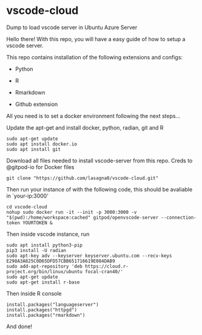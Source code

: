 # vscode-cloud
Dump to load vscode server in Ubuntu Azure Server


Hello there! With this repo, you will have a easy guide of how to setup a vscode server.

This repo contains installation of the following extensions and configs:

* Python 

* R 

* Rmarkdown

* Github extension

All you need is to set a docker environment following the next steps...


Update the apt-get and install docker, python, radian, git and R
```
sudo apt-get update
sudo apt install docker.io 
sudo apt install git
```
Download all files needed to install vscode-server from this repo. Creds to @gitpod-io for Docker files
```
git clone "https://github.com/lasagna0/vscode-cloud.git"
```

Then run your instance of with the following code, this should be avaliable in `your-ip:3000'
```
cd vscode-cloud
nohup sudo docker run -it --init -p 3000:3000 -v "$(pwd):/home/workspace:cached" gitpod/openvscode-server --connection-token YOURTOKEN &
```

Then inside vscode instance, run
```
sudo apt install python3-pip
pip3 install -U radian
sudo apt-key adv --keyserver keyserver.ubuntu.com --recv-keys E298A3A825C0D65DFD57CBB651716619E084DAB9
sudo add-apt-repository 'deb https://cloud.r-project.org/bin/linux/ubuntu focal-cran40/'
sudo apt-get update
sudo apt-get install r-base
```
Then inside R console
```
install.packages("languageserver")
install.packages("httpgd")
install.packages("rmarkdown")

```

And done!
